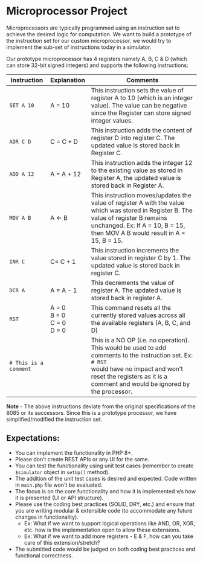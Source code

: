 # Microprocessor Project

Microprocessors are typically programmed using an instruction set to achieve the desired logic
for computation.  We want to build a prototype of the instruction set for our custom
microprocessor. we would try to implement the sub-set of instructions today in a simulator.

Our prototype microprocessor has 4 registers namely A, B, C & D (which can store  32-bit signed
integers) and supports the following instructions:


|Instruction |  Explanation |  Comments |
|--- |---|---|
|`SET A 10` |  A = 10 |  This instruction sets the value of register A to 10 (which is an integer value). The value can be negative since the Register can store signed integer values.
|`ADR C D` |  C = C + D |  This instruction adds the content of register D into register C. The updated value is stored back in Register C.
|`ADD A 12`  | A = A + 12 |  This instruction adds the integer 12 to the existing value as stored in Register A, the updated value is stored back in Register A.
|`MOV A B` | A ← B | This instruction moves/updates the value of register A with the value which was stored in Register B. The value of register B remains unchanged. Ex: If A = 10, B = 15, then MOV A B would result in A = 15, B = 15.
|`INR C` | C= C + 1 | This instruction increments the value stored in register C by 1. The updated value is stored back in register C.
|`DCR A` |  A = A - 1 | This decrements the value of register A. The updated value is stored back in register A.
|`RST` |  A = 0 <br> B = 0 <br> C = 0 <br> D = 0 | This command resets all the currently stored values across all the available registers (A, B, C, and D)
| `# This is a comment`| | This is a NO OP (i.e. no operation). This would be used to add comments to the instruction set. Ex: <br> `# RST` <br> would have no impact and won’t reset the registers as it is a comment and would be ignored by the processor.

**Note**  - The above instructions deviate from the original  specifications of the 8085 or its successors. Since this is a prototype processor, we have simplified/modified the instruction set.

## Expectations: 
- You can implement the functionality in PHP 8+.
- Please don’t create REST APIs or any UI for the same.
- You can test the functionality using unit test cases (remember to create `$simulator` object in `setUp()` method).
- The addition of the unit test cases is desired and expected. Code written in `main.php` file won't be evaluated.
- The focus is on the core functionality and how it is implemented v/s how it is presented (UI or API structure).
- Please use the coding best practices (SOLID, DRY, etc.) and ensure that you are writing modular & extensible code (to accommodate any future changes in functionality). 
  - Ex: What if we want to support logical operations like AND, OR, XOR, etc. how is the implementation open to allow these extensions.
  - Ex: What if we want to add more registers - E & F, how can you take care of this extension/stretch?
-  The submitted code would be judged on both coding best practices and functional correctness. 